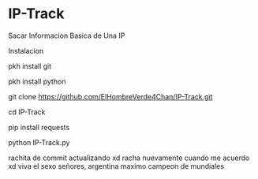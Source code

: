 # IP-Track

Sacar Informacion Basica de Una IP

Instalacion

pkh install git

pkh install python

git clone https://github.com/ElHombreVerde4Chan/IP-Track.git

cd IP-Track

pip install requests

python IP-Track.py

rachita de commit actualizando xd
racha nuevamente cuando me acuerdo xd
viva el sexo señores, argentina maximo campeon de mundiales 
